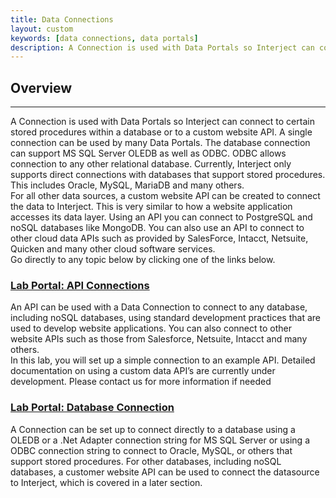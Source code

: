 ```yaml
---
title: Data Connections
layout: custom
keywords: [data connections, data portals]
description: A Connection is used with Data Portals so Interject can connect to certain stored procedures within a database or to a custom website API. 
---
```


##  **Overview**
---
A Connection is used with Data Portals so Interject can connect to certain stored procedures within a database or to a custom website API. A single connection can be used by many Data Portals.  The database connection can support MS SQL Server OLEDB as well as ODBC. ODBC allows connection to any other relational database. Currently, Interject only supports direct connections with databases that support stored procedures. This includes Oracle, MySQL, MariaDB and many others.   
For all other data sources, a custom website API can be created to connect the data to Interject. This is very similar to how a website application accesses its data layer. Using an API you can connect to PostgreSQL and noSQL databases like MongoDB. You can also use an API to connect to other cloud data APIs such as provided by SalesForce, Intacct, Netsuite, Quicken and many other cloud software services.   
Go directly to any topic below by clicking one of the links below. 

###  [ Lab Portal: API Connections ](/wPortal/L-Api-Connection.html)

An API can be used with a Data Connection to connect to any database, including noSQL databases, using standard development practices that are used to develop website applications. You can also connect to other website APIs such as those from Salesforce, Netsuite, Intacct and many others.   
In this lab, you will set up a simple connection to an example API. Detailed documentation on using a custom data API’s are currently under development. Please contact us for more information if needed 

###  [ Lab Portal: Database Connection ](/wPortal/L-Database-Connection.html)

A Connection can be set up to connect directly to a database using a OLEDB or a .Net Adapter connection string for MS SQL Server or using a ODBC connection string to connect to Oracle, MySQL, or others that support stored procedures. For other databases, including noSQL databases, a customer website API can be used to connect the datasource to Interject, which is covered in a later section. 
